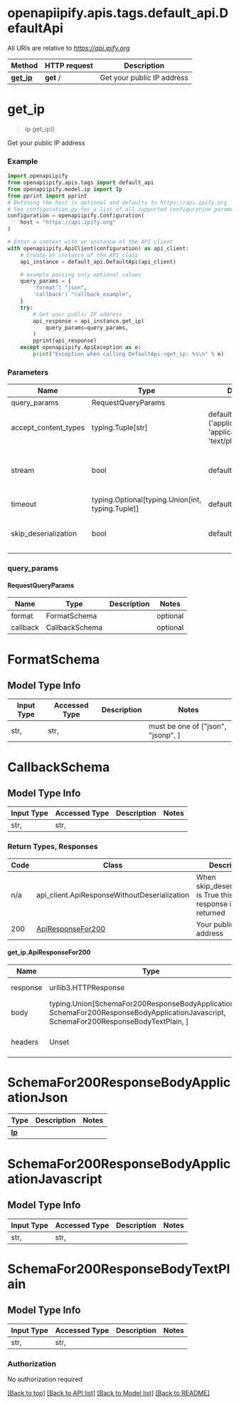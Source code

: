 <a name="__pageTop"></a>
# openapiipify.apis.tags.default_api.DefaultApi

All URIs are relative to *https://api.ipify.org*

Method | HTTP request | Description
------------- | ------------- | -------------
[**get_ip**](#get_ip) | **get** / | Get your public IP address

# **get_ip**
<a name="get_ip"></a>
> Ip get_ip()

Get your public IP address

### Example

```python
import openapiipify
from openapiipify.apis.tags import default_api
from openapiipify.model.ip import Ip
from pprint import pprint
# Defining the host is optional and defaults to https://api.ipify.org
# See configuration.py for a list of all supported configuration parameters.
configuration = openapiipify.Configuration(
    host = "https://api.ipify.org"
)

# Enter a context with an instance of the API client
with openapiipify.ApiClient(configuration) as api_client:
    # Create an instance of the API class
    api_instance = default_api.DefaultApi(api_client)

    # example passing only optional values
    query_params = {
        'format': "json",
        'callback': "callback_example",
    }
    try:
        # Get your public IP address
        api_response = api_instance.get_ip(
            query_params=query_params,
        )
        pprint(api_response)
    except openapiipify.ApiException as e:
        print("Exception when calling DefaultApi->get_ip: %s\n" % e)
```
### Parameters

Name | Type | Description  | Notes
------------- | ------------- | ------------- | -------------
query_params | RequestQueryParams | |
accept_content_types | typing.Tuple[str] | default is ('application/json', 'application/javascript', 'text/plain', ) | Tells the server the content type(s) that are accepted by the client
stream | bool | default is False | if True then the response.content will be streamed and loaded from a file like object. When downloading a file, set this to True to force the code to deserialize the content to a FileSchema file
timeout | typing.Optional[typing.Union[int, typing.Tuple]] | default is None | the timeout used by the rest client
skip_deserialization | bool | default is False | when True, headers and body will be unset and an instance of api_client.ApiResponseWithoutDeserialization will be returned

### query_params
#### RequestQueryParams

Name | Type | Description  | Notes
------------- | ------------- | ------------- | -------------
format | FormatSchema | | optional
callback | CallbackSchema | | optional


# FormatSchema

## Model Type Info
Input Type | Accessed Type | Description | Notes
------------ | ------------- | ------------- | -------------
str,  | str,  |  | must be one of ["json", "jsonp", ] 

# CallbackSchema

## Model Type Info
Input Type | Accessed Type | Description | Notes
------------ | ------------- | ------------- | -------------
str,  | str,  |  | 

### Return Types, Responses

Code | Class | Description
------------- | ------------- | -------------
n/a | api_client.ApiResponseWithoutDeserialization | When skip_deserialization is True this response is returned
200 | [ApiResponseFor200](#get_ip.ApiResponseFor200) | Your public IP address

#### get_ip.ApiResponseFor200
Name | Type | Description  | Notes
------------- | ------------- | ------------- | -------------
response | urllib3.HTTPResponse | Raw response |
body | typing.Union[SchemaFor200ResponseBodyApplicationJson, SchemaFor200ResponseBodyApplicationJavascript, SchemaFor200ResponseBodyTextPlain, ] |  |
headers | Unset | headers were not defined |

# SchemaFor200ResponseBodyApplicationJson
Type | Description  | Notes
------------- | ------------- | -------------
[**Ip**](../../models/Ip.md) |  | 


# SchemaFor200ResponseBodyApplicationJavascript

## Model Type Info
Input Type | Accessed Type | Description | Notes
------------ | ------------- | ------------- | -------------
str,  | str,  |  | 

# SchemaFor200ResponseBodyTextPlain

## Model Type Info
Input Type | Accessed Type | Description | Notes
------------ | ------------- | ------------- | -------------
str,  | str,  |  | 

### Authorization

No authorization required

[[Back to top]](#__pageTop) [[Back to API list]](../../../README.md#documentation-for-api-endpoints) [[Back to Model list]](../../../README.md#documentation-for-models) [[Back to README]](../../../README.md)


